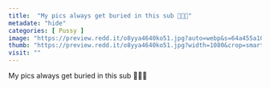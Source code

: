 ```yaml
---
title:  "My pics always get buried in this sub 🥺🥺🥺"
metadate: "hide"
categories: [ Pussy ]
image: "https://preview.redd.it/o8yya4640ko51.jpg?auto=webp&s=64a455a104280e847602dd31c9e92297a83dc7fa"
thumb: "https://preview.redd.it/o8yya4640ko51.jpg?width=1080&crop=smart&auto=webp&s=d9c243ff78b2ad5034c77c9ebc49ffb1c9b79325"
visit: ""
---
```

My pics always get buried in this sub 🥺🥺🥺
